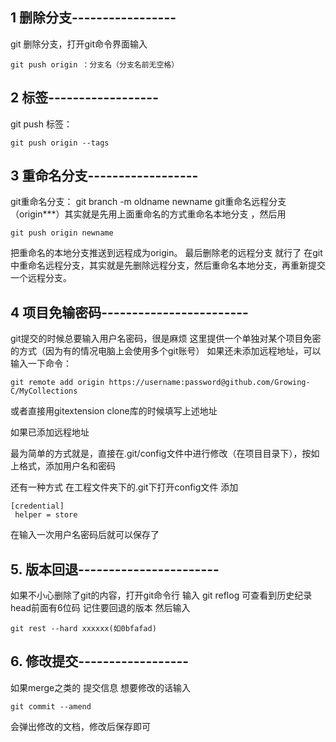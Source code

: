 ## 1 删除分支-----------------
git 删除分支，打开git命令界面输入 
```
git push origin ：分支名（分支名前无空格）
```

## 2 标签------------------
git push 标签：
```
git push origin --tags 
```

## 3 重命名分支------------------
git重命名分支： git branch -m oldname newname
git重命名远程分支（origin***）其实就是先用上面重命名的方式重命名本地分支
，然后用 
```
git push origin newname
```
 把重命名的本地分支推送到远程成为origin。
最后删除老的远程分支  就行了
在git中重命名远程分支，其实就是先删除远程分支，然后重命名本地分支，再重新提交一个远程分支。



## 4 项目免输密码------------------------
git提交的时候总要输入用户名密码，很是麻烦
这里提供一个单独对某个项目免密的方式（因为有的情况电脑上会使用多个git账号）
如果还未添加远程地址，可以输入一下命令：
```
git remote add origin https://username:password@github.com/Growing-C/MyCollections
```
或者直接用gitextension  clone库的时候填写上述地址  

如果已添加远程地址

最为简单的方式就是，直接在.git/config文件中进行修改（在项目目录下），按如上格式，添加用户名和密码

还有一种方式
在工程文件夹下的.git下打开config文件
添加   
```
[credential]
 helper = store
```
在输入一次用户名密码后就可以保存了


## 5. 版本回退-----------------------
如果不小心删除了git的内容，打开git命令行 输入 git reflog 可查看到历史纪录 head前面有6位码  记住要回退的版本
然后输入  
```
git rest --hard xxxxxx(如0bfafad)
```

## 6. 修改提交------------------
如果merge之类的 提交信息 想要修改的话输入

```
git commit --amend
```

会弹出修改的文档，修改后保存即可